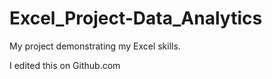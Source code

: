 # Excel_Project-Data_Analytics

My project demonstrating my Excel skills.

I edited this on Github.com
